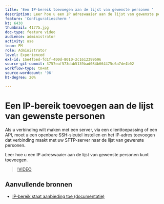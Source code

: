 ```yaml
---
title: 'Een IP-bereik toevoegen aan de lijst van gewenste personen '
description: Leer hoe u een IP adreswaaier aan de lijst van gewenste personen kunt toevoegen.
feature: 'Configuratiescherm '
kt: 6430
thumbnail: 41775.jpg
doc-type: feature video
audience: administrator
activity: use
team: PM
role: Administrator
level: Experienced
exl-id: 16e4f5ed-fd1f-400d-8010-2c1612399596
source-git-commit: 3757eaf573dab5139bad084b664475c6a7de4b02
workflow-type: tm+mt
source-wordcount: '96'
ht-degree: 20%

---
```


# Een IP-bereik toevoegen aan de lijst van gewenste personen

Als u verbinding wilt maken met een server, via een clienttoepassing of een API, moet u een openbare SSH-sleutel instellen en het IP-adres toevoegen dat verbinding maakt met uw SFTP-server naar de lijst van gewenste personen.

Leer hoe u een IP adreswaaier aan de lijst van gewenste personen kunt toevoegen.

>[!VIDEO](https://video.tv.adobe.com/v/41775?quality=12)

## Aanvullende bronnen

* [IP-bereik staat aanbieding toe (documentatie)](https://experienceleague.adobe.com/docs/control-panel/using/sftp-management/ip-range-allow-listing.html)
